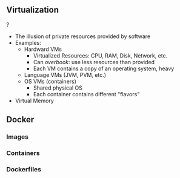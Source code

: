 ## Virtualization
?
- The illusion of private resources provided by software
- Examples:
	- Hardward VMs
		- Virtualized Resources: CPU, RAM, Disk, Network, etc.
		- Can *overbook*: use less resources than provided
		- Each VM contains a copy of an operating system, heavy
	- Language VMs (JVM, PVM, etc.)
	- OS VMs (containers)
		- Shared physical OS
		- Each container contains different "flavors"
- Virtual Memory

## Docker

### Images

### Containers

### Dockerfiles